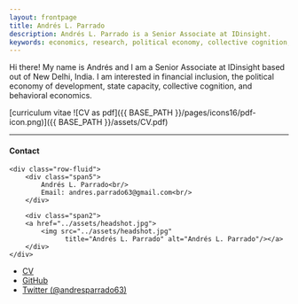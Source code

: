 ```yaml
---
layout: frontpage
title: Andrés L. Parrado
description: Andrés L. Parrado is a Senior Associate at IDinsight. 
keywords: economics, research, political economy, collective cognition, behavioral economics, state capacity
---
```


Hi there! My name is Andrés and I am a Senior Associate at IDinsight based out of New Delhi, India. I am interested in financial inclusion, the political economy of development, state capacity, collective cognition, and behavioral economics.

[curriculum vitae ![CV as pdf]({{ BASE_PATH }}/pages/icons16/pdf-icon.png)]({{ BASE_PATH }}/assets/CV.pdf)<br/>


---


<div class="container">
<h4><a name="contact"></a>Contact</h4>

    <div class="row-fluid">
        <div class="span5">
            Andrés L. Parrado<br/>
            Email: andres.parrado63@gmail.com<br/>
        </div>

        <div class="span2">
        <a href="../assets/headshot.jpg">
            <img src="../assets/headshot.jpg"
                  title="Andrés L. Parrado" alt="Andrés L. Parrado"/></a>
        </div>
    </div>
</div>

<div class="navbar">
  <div class="navbar-inner">
      <ul class="nav">
          <li><a href="{{ BASE_PATH }}/assets/CV.pdf">CV</a></li>
          <li><a href="https://github.com/aparrado">GitHub</a></li>
          <li><a href="https://twitter.com/andresparrado63">Twitter (@andresparrado63)</a></li>
      </ul>
  </div>
</div>